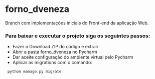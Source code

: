 # forno_dveneza
Branch com implementações iniciais do Front-end da aplicação Web.

### Para baixar e executar o projeto siga os seguintes passos:
* Fazer o Download ZIP do código e extrair
* Abrir a pasta forno_dveneza no Pycharm
* Dar aceite configuração do ambiente virtual pelo Pycharm
* Aplicar as migrations com o comando:
```sh
 python manage.py migrate
 ```
